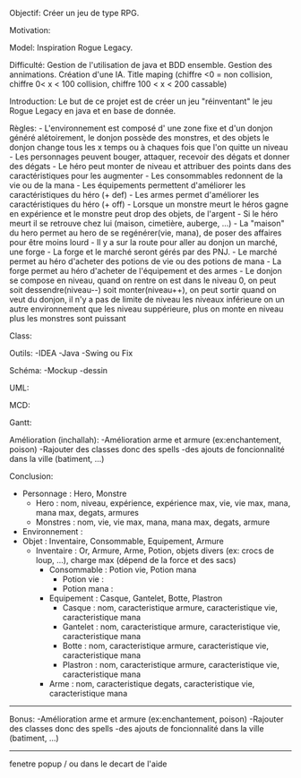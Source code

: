 Objectif: Créer un jeu de type RPG.


Motivation:


Model:
    Inspiration Rogue Legacy.

Difficulté:
    Gestion de l'utilisation de java et BDD ensemble.
    Gestion des annimations.
    Création d'une IA.
    Title maping (chiffre <0 = non collision, chiffre 0< x < 100 collision, chiffre 100 < x < 200 cassable)

Introduction:
    Le but de ce projet est de créer un jeu "réinventant" le jeu Rogue Legacy en java et en base de donnée.

Règles:
    - L'environnement est composé d' une zone fixe et d'un donjon généré alétoirement, le donjon possède des monstres, et des objets
    le donjon change tous les x temps ou à chaques fois que l'on quitte un niveau
    - Les personnages peuvent bouger, attaquer, recevoir des dégats et donner des dégats
    - Le héro peut monter de niveau et attribuer des points dans des caractéristiques pour les augmenter
    - Les consommables redonnent de la vie ou de la mana
    - Les équipements permettent d'améliorer les caractéristiques du héro (+ def)
    - Les armes permet d'améliorer les caractéristiques du héro  (+ off)
    - Lorsque un monstre meurt le héros gagne en expérience et le monstre peut drop des objets, de l'argent
    - Si le héro meurt il se retrouve chez lui (maison, cimetière, auberge, ...)
    - La "maison" du hero permet au hero de se regénérer(vie, mana), de poser des affaires pour être moins lourd
    - Il y a sur la route pour aller au donjon un marché, une forge
    - La forge et le marché seront gérés par des PNJ.
    - Le marché permet au héro d'acheter des potions de vie ou des potions de mana
    - La forge permet au héro d'acheter de l'équipement et des armes
    - Le donjon se compose en niveau, quand on rentre on est dans le niveau 0, on peut soit dessendre(niveau--) soit monter(niveau++),
            on peut sortir quand on veut du donjon, il n'y a pas de limite de niveau les niveaux inférieure on un autre environnement que les
            niveau suppérieure, plus on monte en niveau plus les monstres sont puissant

Class:


Outils:
    -IDEA
    -Java
    -Swing ou Fix

Schéma:
    -Mockup
    -dessin

UML:


MCD:


Gantt:


Amélioration (inchallah):
    -Amélioration arme et armure (ex:enchantement, poison)
    -Rajouter des classes donc des spells
    -des ajouts de foncionnalité dans la ville (batiment, ...)


Conclusion:


- Personnage : Hero, Monstre
    - Hero : nom, niveau, expérience, expérience max, vie, vie max, mana, mana max, degats, armures
    - Monstres : nom, vie, vie max, mana, mana max, degats, armure
- Environnement :
- Objet : Inventaire, Consommable, Equipement, Armure
    - Inventaire : Or, Armure, Arme, Potion, objets divers (ex: crocs de loup, ...), charge max (dépend de la force et des sacs)
        - Consommable : Potion vie, Potion mana
            - Potion vie :
            - Potion mana :
        - Equipement : Casque, Gantelet, Botte, Plastron
            - Casque : nom, caracteristique armure, caracteristique vie, caracteristique mana
            - Gantelet : nom, caracteristique armure, caracteristique vie, caracteristique mana
            - Botte : nom, caracteristique armure, caracteristique vie, caracteristique mana
            - Plastron : nom, caracteristique armure, caracteristique vie, caracteristique mana
        - Arme : nom, caracteristique degats, caracteristique vie, caracteristique mana

--------------------------------------------------------------------------------------------------------




Bonus:
    -Amélioration arme et armure (ex:enchantement, poison)
    -Rajouter des classes donc des spells
    -des ajouts de foncionnalité dans la ville (batiment, ...)

---------------------------------------------------------------------------------------------------------

fenetre popup / ou dans le decart de l'aide

